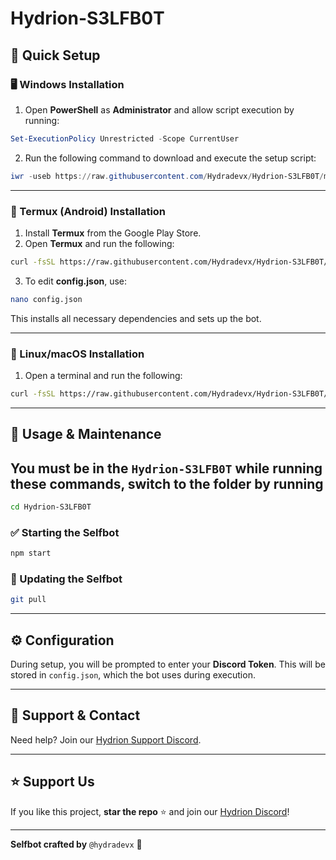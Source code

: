 # Hydrion-S3LFB0T

## 🚀 Quick Setup

### 🖥️ Windows Installation

1. Open **PowerShell** as **Administrator** and allow script execution by running:

```powershell
Set-ExecutionPolicy Unrestricted -Scope CurrentUser
```

2. Run the following command to download and execute the setup script:

```powershell
iwr -useb https://raw.githubusercontent.com/Hydradevx/Hydrion-S3LFB0T/main/install.ps1 | iex
```

---

### 📱 Termux (Android) Installation

1. Install **Termux** from the Google Play Store.
2. Open **Termux** and run the following:

```bash
curl -fsSL https://raw.githubusercontent.com/Hydradevx/Hydrion-S3LFB0T/main/termux.sh | bash
```

3. To edit **config.json**, use:

```bash
nano config.json
```

This installs all necessary dependencies and sets up the bot.

---

### 🐧 Linux/macOS Installation

1. Open a terminal and run the following:

```bash
curl -fsSL https://raw.githubusercontent.com/Hydradevx/Hydrion-S3LFB0T/main/install.sh | bash
```

---

## 🔧 Usage & Maintenance

## You must be in the ```Hydrion-S3LFB0T``` while running these commands, switch to the folder by running
```bash 
cd Hydrion-S3LFB0T
```

### ✅ Starting the Selfbot


```bash
npm start
```

### 🔄 Updating the Selfbot

```bash
git pull
```

---

## ⚙️ Configuration

During setup, you will be prompted to enter your **Discord Token**. This will be stored in `config.json`, which the bot uses during execution.

---

## 📩 Support & Contact

Need help? Join our [Hydrion Support Discord](https://discord.gg/6Tufbvnebj).

---

## ⭐ Support Us

If you like this project, **star the repo** ⭐ and join our [Hydrion Discord](https://discord.gg/6Tufbvnebj)!

---

**Selfbot crafted by** `@hydradevx` 🎨
